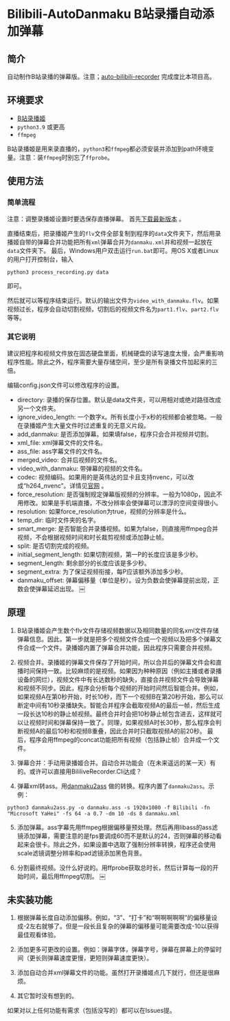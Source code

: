 # Bilibili-AutoDanmaku B站录播自动添加弹幕

## 简介

自动制作B站录播的弹幕版。注意；[auto-bilibili-recorder](https://github.com/valkjsaaa/auto-bilibili-recorder) 完成度比本项目高。

## 环境要求

* [B站录播姬](https://rec.danmuji.org)
* `python3.9` 或更高
* `ffmpeg`

B站录播姬是用来录直播的，`python3`和`ffmpeg`都必须安装并添加到path环境变量。注意：装`ffmpeg`时别忘了`ffprobe`。

## 使用方法

### 简单流程

注意：调整录播姬设置时要选保存直播弹幕。
首先[下载最新版本](https://github.com/syccxcc/Bilibili-AutoSub/releases) 。

直播结束后，把录播姬产生的`flv`文件全部复制到程序的`data`文件夹下，然后用录播姬自带的弹幕合并功能把所有`xml`弹幕合并为`danmaku.xml`并和视频一起放在`data`文件夹下。
最后，Windows用户双击运行`run.bat`即可。用OS X或者Linux的用户打开控制台，输入

```
python3 process_recording.py data
```

即可。

然后就可以等程序结束运行。默认的输出文件为`video_with_danmaku.flv`。如果视频过长，程序会自动切割视频，切割后的视频文件名为`part1.flv`、`part2.flv`等等。

### 其它说明

建议把程序和视频文件放在固态硬盘里面，机械硬盘的读写速度太慢，会严重影响程序性能。除此之外，程序需要大量存储空间，至少是所有录播文件加起来的三倍。

编辑config.json文件可以修改程序的设置。

- directory: 录播的保存位置。默认是data文件夹，可以用相对或绝对路径改成另一个文件夹。
- ignore_video_length: 一个数字x。所有长度小于x秒的视频都会被忽略。一般在录播姬产生大量文件时过滤重复的无意义片段。
- add_danmaku: 是否添加弹幕。如果填false，程序只会合并视频并切割。
- xml_file: xml弹幕文件的文件名。
- ass_file: ass字幕文件的文件名。
- merged_video: 合并后视频的文件名。
- video_with_danmaku: 带弹幕的视频的文件名。
- codec: 视频编码。如果用的是英伟达的显卡且支持nvenc，可以改成“h264_nvenc”。详情见[官网](https://trac.ffmpeg.org/wiki/HWAccelIntro) 。
- force_resolution: 是否强制规定弹幕版视频的分辨率。一般为1080p，因此不用修改。如果是手机端直播，不改分辨率会使弹幕可以漂浮的空间变得很小。
- resolution: 如果force_resolution为true，视频的分辨率是什么。
- temp_dir: 临时文件夹的名字。
- smart_merge: 是否智能合并录播视频。如果为false，则直接用ffmpeg合并视频，不会根据视频时间和时长裁剪视频或添加静止帧。
- split: 是否切割完成的视频。
- initial_segment_length: 如果切割视频，第一P的长度应该是多少秒。
- segment_length: 剩余部分的长度应该是多少秒。
- segment_extra: 为了保证视频衔接，每P应该额外添加多少秒。
- danmaku_offset: 弹幕偏移量（单位是秒）。设为负数会使弹幕提前出现，正数会使弹幕延迟出现。
￼
## 原理

1. B站录播姬会产生数个flv文件存储视频数据以及相同数量的同名xml文件存储弹幕信息。因此，第一步就是把多个视频文件合成一个视频以及把多个弹幕文件合成一个文件。录播姬内置了弹幕合并功能，因此程序只需要合并视频。

2. 视频合并。录播姬的弹幕文件保存了开始时间，所以合并后的弹幕文件会和直播时间保持一致。比较麻烦的是视频。如果因为种种原因（例如主播或者录播设备的网烂），视频文件中有长达数秒的缺失，直接合并视频文件会导致弹幕和视频不同步。因此，程序会分析每个视频的开始时间然后智能合并。例如，如果视频A在第0秒开始，时长10秒，而下一个视频B在第20秒开始，那么可以断定中间有10秒录播缺失。智能合并程序会截取视频A的最后一帧，然后生成一段长达10秒的静止帧视频。最终合并时会把10秒静止帧包含进去，这样就可以让视频时间和弹幕保持一致了。同理，如果视频A时长30秒，那么程序会判断视频A的最后10秒和视频B重叠，因此合并时只截取视频A的前20秒。 最后，程序会用ffmpeg的concat功能把所有视频（包括静止帧）合并成一个文件。

3. 弹幕合并：手动用录播姬合并。自动合并功能会（在未来遥远的某一天）有的。或许可以直接用BililiveRecorder.Cli达成？

4. 弹幕xml转ass。用[danmaku2ass](https://github.com/m13253/danmaku2ass) 做的转换。程序内置了`danmaku2ass`。示例：
```shell
python3 danmaku2ass.py -o danmaku.ass -s 1920x1080 -f Bilibili -fn "Microsoft YaHei" -fs 64 -a 0.7 -dm 10 -ds 8 danmaku.xml
```

5. 添加弹幕。ass字幕先用ffmpeg根据偏移量预处理。然后再用libass的ass滤镜添加弹幕，需要注意的是fps要调成60而不是默认的24，否则弹幕的移动看起来会很卡。除此之外，如果设置中选取了强制分辨率转换，程序还会使用scale滤镜调整分辨率和pad滤镜添加黑色背景。

6. 分割最终视频。没什么好说的。用ffprobe获取总时长，然后计算每一段的开始时间，最后用ffmpeg切割。
￼
## 未实装功能

1. 根据弹幕长度自动添加偏移。例如，“3”、“打卡”和“啊啊啊啊啊”的偏移量设成-2左右就够了。但是一段长且复杂的弹幕的偏移量可能需要改成-10以获得最佳观看体验。

2. 添加更多可更改的设置。例如：弹幕字体，弹幕字号，弹幕在屏幕上的停留时间（更长则弹幕速度更慢，更短则弹幕速度更快）。

3. 添加自动合并xml弹幕文件的功能。虽然打开录播姬点几下就行，但还是很麻烦。

4. 其它暂时没有想到的。

如果对以上任何功能有需求（包括没写的）都可以在Issues提。


